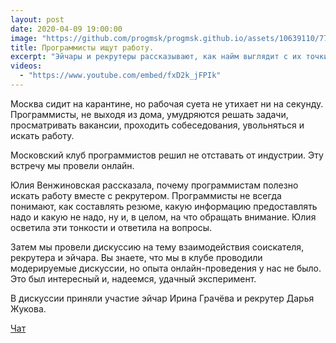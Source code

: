 ```yaml
---
layout: post
date: 2020-04-09 19:00:00
image: "https://github.com/progmsk/progmsk.github.io/assets/10639110/77b1a94b-030b-4203-a0f0-5f058df7c5ba"
title: Программисты ищут работу.
excerpt: "Эйчары и рекрутеры рассказывают, как найм выглядит с их точки зрения."
videos:
  - "https://www.youtube.com/embed/fxD2k_jFPIk"
---
```


Москва сидит на карантине, но рабочая суета не утихает ни на секунду. Программисты, не выходя из дома, умудряются решать задачи, просматривать вакансии, проходить собеседования, увольняться и искать работу.

Московский клуб программистов решил не отставать от индустрии. Эту встречу мы провели онлайн.

Юлия Венжиновская рассказала, почему программистам полезно искать работу вместе с рекрутером. Программисты не всегда понимают, как составлять резюме, какую информацию предоставлять надо и какую не надо, ну и, в целом, на что обращать внимание. Юлия осветила эти тонкости и ответила на вопросы.

Затем мы провели дискуссию на тему взаимодействия соискателя, рекрутера и эйчара. Вы знаете, что мы в клубе проводили модерируемые дискуссии, но опыта онлайн-проведения у нас не было. Это был интересный и, надеемся, удачный эксперимент.

В дискуссии приняли участие эйчар Ирина Грачёва и рекрутер Дарья Жукова.

[Чат](https://github.com/progmsk/progmsk.github.io/files/14817949/programmers-look-for-work.txt)
